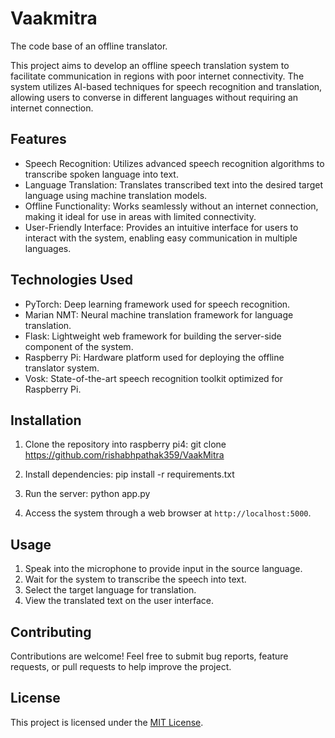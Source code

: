 # Vaakmitra
The code base of an offline translator.

This project aims to develop an offline speech translation system to facilitate communication in regions with poor internet connectivity. The system utilizes AI-based techniques for speech recognition and translation, allowing users to converse in different languages without requiring an internet connection.

## Features

- Speech Recognition: Utilizes advanced speech recognition algorithms to transcribe spoken language into text.
- Language Translation: Translates transcribed text into the desired target language using machine translation models.
- Offline Functionality: Works seamlessly without an internet connection, making it ideal for use in areas with limited connectivity.
- User-Friendly Interface: Provides an intuitive interface for users to interact with the system, enabling easy communication in multiple languages.

## Technologies Used

- PyTorch: Deep learning framework used for speech recognition.
- Marian NMT: Neural machine translation framework for language translation.
- Flask: Lightweight web framework for building the server-side component of the system.
- Raspberry Pi: Hardware platform used for deploying the offline translator system.
- Vosk: State-of-the-art speech recognition toolkit optimized for Raspberry Pi.

## Installation

1. Clone the repository into raspberry pi4: git clone https://github.com/rishabhpathak359/VaakMitra
2.  Install dependencies:
pip install -r requirements.txt
3. Run the server:
python app.py

4. Access the system through a web browser at `http://localhost:5000`.

## Usage

1. Speak into the microphone to provide input in the source language.
2. Wait for the system to transcribe the speech into text.
3. Select the target language for translation.
4. View the translated text on the user interface.

## Contributing

Contributions are welcome! Feel free to submit bug reports, feature requests, or pull requests to help improve the project.

## License

This project is licensed under the [MIT License](LICENSE).
